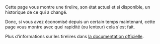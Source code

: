 Cette page vous montre une tirelire, son état actuel et si disponible, un historique de ce qui a changé.

Donc, si vous avez économisé depuis un certain temps maintenant, cette page vous montre avec quel rapidité (ou lenteur) cela s'est fait.

Plus d'informations sur les tirelires dans [la documentation officielle](https://firefly-iii.readthedocs.io/en/latest/advanced/piggies.html).